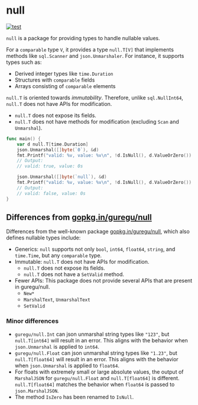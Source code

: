 # null

[![test](https://github.com/qawatake/null/actions/workflows/test.yaml/badge.svg)](https://github.com/qawatake/null/actions/workflows/test.yaml)

`null` is a package for providing types to handle nullable values.

For a `comparable` type `V`, it provides a type `null.T[V]` that implements methods like `sql.Scanner` and `json.Unmarshaler`. For instance, it supports types such as:

- Derived integer types like `time.Duration`
- Structures with `comparable` fields
- Arrays consisting of `comparable` elements

`null.T` is oriented towards *immutability*. Therefore, unlike `sql.NullInt64`, `null.T` does not have APIs for modification.

- `null.T` does not expose its fields.
- `null.T` does not have methods for modification (excluding `Scan` and `Unmarshal`).

```go
func main() {
	var d null.T[time.Duration]
	json.Unmarshal([]byte(`0`), &d)
	fmt.Printf("valid: %v, value: %v\n", !d.IsNull(), d.ValueOrZero())
	// Output:
	// valid: true, value: 0s

	json.Unmarshal([]byte(`null`), &d)
	fmt.Printf("valid: %v, value: %v\n", !d.IsNull(), d.ValueOrZero())
	// Output:
	// valid: false, value: 0s
}
```

## Differences from [gopkg.in/guregu/null]

Differences from the well-known package [gopkg.in/guregu/null], which also defines nullable types include:

- Generics: `null` supports not only `bool`, `int64`, `float64`, `string`, and `time.Time`, but any `comparable` type.
- Immutable: `null.T` does not have APIs for modification.
  - `null.T` does not expose its fields.
  - `null.T` does not have a `SetValid` method.
- Fewer APIs: This package does not provide several APIs that are present in guregu/null.
  - `New*`
  - `MarshalText`, `UnmarshalText`
  - `SetValid`

### Minor differences

- `guregu/null.Int` can json unmarshal string types like `"123"`, but `null.T[int64]` will result in an error. This aligns with the behavior when `json.Unmarshal` is applied to `int64`.
- `guregu/null.Float` can json unmarshal string types like `"1.23"`, but `null.T[float64]` will result in an error. This aligns with the behavior when `json.Unmarshal` is applied to `float64`.
- For floats with extremely small or large absolute values, the output of `MarshalJSON` for `guregu/null.Float` and `null.T[float64]` is different. `null.T[float64]` matches the behavior when `float64` is passed to `json.MarshalJSON`.
- The method `IsZero` has been renamed to `IsNull`.

<!-- links -->
[gopkg.in/guregu/null]: https://github.com/guregu/null

